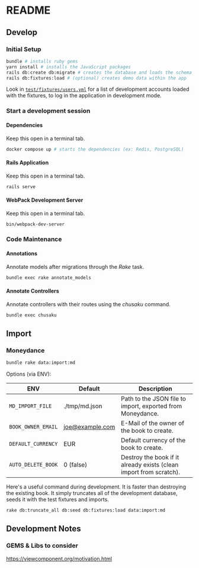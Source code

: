 # README

## Develop

### Initial Setup

```bash
bundle # installs ruby gems
yarn install # installs the JavaScript packages
rails db:create db:migrate # creates the database and loads the schema
rails db:fixtures:load # (optional) creates demo data within the app
```

Look in [`test/fixtures/users.yml`](test/fixtures/users.yml) for a list
of development accounts loaded with the fixtures, to log in the application
in development mode.

### Start a development session

#### Dependencies

Keep this open in a terminal tab.

```bash
docker compose up # starts the dependencies (ex: Redis, PostgreSQL)
```

#### Rails Application

Keep this open in a terminal tab.

```bash
rails serve
```

#### WebPack Development Server

Keep this open in a terminal tab.

```bash
bin/webpack-dev-server
```

### Code Maintenance

#### Annotations

Annotate models after migrations through the *Rake* task.

```bash
bundle exec rake annotate_models
```

#### Annotate Controllers

Annotate controllers with their routes using the *chusaku* command.

```bash
bundle exec chusaku
```

## Import

### Moneydance

```bash
bundle rake data:import:md
```

Options (via ENV):

| ENV                | Default         | Description                                                        |
| ------------------ | --------------- | ------------------------------------------------------------------ |
| `MD_IMPORT_FILE`   | ./tmp/md.json   | Path to the JSON file to import, exported from Moneydance.         |
| `BOOK_OWNER_EMAIL` | joe@example.com | E-Mail of the owner of the book to create.                         |
| `DEFAULT_CURRENCY` | EUR             | Default currency of the book to create.                            |
| `AUTO_DELETE_BOOK` | 0 (false)       | Destroy the book if it already exists (clean import from scratch). |

Here's a useful command during development. It is faster than destroying the existing book. It
simply truncates all of the development database, seeds it with the test fixtures and imports.

```bash
rake db:truncate_all db:seed db:fixtures:load data:import:md
```

## Development Notes

### GEMS & Libs to consider

https://viewcomponent.org/motivation.html
